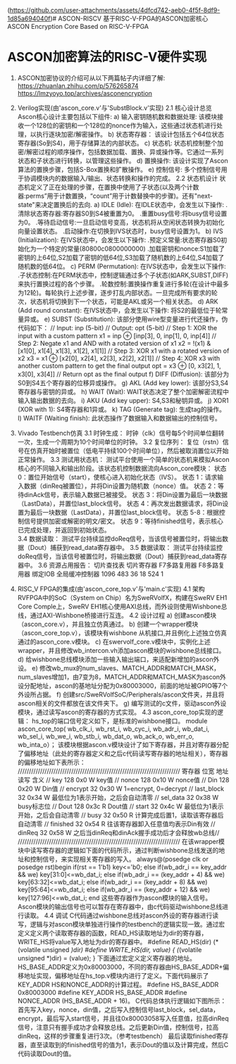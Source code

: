 (https://github.com/user-attachments/assets/4dfcd742-aeb0-4f5f-8df9-1d85a694040f)# ASCON-RISCV
基于RISC-V-FPGA的ASCON加密核心 ASCON Encryption Core Based on RISC-V-FPGA
# ASCON加密算法的RISC-V硬件实现

1. ASCON加密协议的介绍可从以下两篇帖子内详细了解:
   https://zhuanlan.zhihu.com/p/576265874
   https://lmzyoyo.top/archives/asconencryption

2. Verilog实现(由'ascon_core.v'与'SubstBlock.v'实现)
   2.1 核心设计总览
       Ascon核心设计主要包括以下组件:
       a) 输入密钥随机数和数据处理:
          该模块接收一个128位的密钥和一个128位的nonce作为输入，这些通过状态机进行处理，以执行逐块加密/解密操作。
       b) 状态寄存器：
          该设计包括五个64位状态寄存器(So到S4)，用于存储算法的内部状态。
       c) 状态机:
          状态机控制整个加密/解密过程的顺序操作，包括数据加载、置换、异或操作等。它通过一系列状态和子状态进行转换，以管理这些操作。
       d) 置换操作:
          该设计实现了Ascon算法的置换步骤，包括S-Box置换和扩散操作。
       e) 控制信号:
          多个控制信号用于协调模块内的数据输入/输出、状态转换和操作的完成。
   2.2 状态机设计
       状态机定义了正在处理的步骤，在置换中使用了子状态(以及两个计数器:perms”用于计数置换，“count”用于计数替换中的步骤)。还有"next-state"来决定置换后的去向.
       a) IDLE (Idle):
          在IDLE状态中，会发生以下操作:
            .清除状态寄存器:寄存器S0到S4被重置为0。
            .重置busy信号:将busy信号设置为0。
            .等待启动信号:一旦启动信号变高，状态机将从空闲状态转换为初始化向量设置状态。
            .启动操作:在切换到IVS状态时，busy信号设置为1。
       b) IVS (Initialization):
          在IVS状态中，会发生以下操作:
            .预定义常量:状态寄存器S0初始化为一个特定的常量(80800c0800000000)
            .加载密钥和nonce:S1加载了密钥的上64位,S2加载了密钥的低64位,S3加载了随机数的上64位,S4加载了随机数的低64位。
       c) PERM (Permutation):
          在IVS状态中，会发生以下操作:
            .子状态控制:在PERM状态中，控制逻辑通过多个子状态(如ARK,SUBST,DIFF)来执行置换过程的各个步骤。
            .轮数控制:置换操作重复进行多轮(在设计中最多为12轮)。每轮执行上述步骤，逐步打乱内部状态。一旦完成所有要求的轮次，状态机将切换到下一个状态，可能是AKL或另一个相关状态。
       d) ARK (Add round constant):
          在IVS状态中，会发生以下操作:
          将S2的最低位于轮常量异或。
       e) SUBST (Substitution):
          该部分使用wire型变量进行代还操作，伪代码如下：
          // Input: inp (5-bit)
          // Output: opt (5-bit)
          // Step 1: XOR the input with a custom pattern
             x1 = inp ⊕ [inp[3], 0, inp[1], 0, inp[4]]
          // Step 2: Negate x1 and AND with a rotated version of x1
             x2 = !(x1) & [x1[0], x1[4], x1[3], x1[2], x1[1]]
          // Step 3: XOR x1 with a rotated version of x2
             x3 = x1 ⊕ [x2[0], x2[4], x2[3], x2[2], x2[1]]
          // Step 4: XOR x3 with another custom pattern to get the final output
             opt = x3 ⊕ [0, x3[2], 1, x3[0], x3[4]]
          // Return opt as the final output
       f) DIFF (Diffusion):
          该部分为S0到S4五个寄存器的位移异或操作。
       g) AKL (Add key lower):
          该部分S3,S4寄存器与密钥的异或。
       h) WAIT (Wait):
          WAIT状态决定了整个加密解密流程中输入输出数据的去向。
       i) AKU (Add key upper):
          S4,S3和秘钥异或。
       j) XOR1 (XOR with 1):
          S4寄存器和1异或。
       k) TAG (Generate tag):
          生成tag的操作。
       l) WAITF (Waiting finish):
          此状态操作了数据输入和数据输出的控制信号。
   
3. Vivado Testbench仿真
   3.1 时钟生成：
       时钟（clk）信号每5个时间单位翻转一次，生成一个周期为10个时间单位的时钟。
   3.2 复位序列：
       复位（rstn）信号在仿真开始时被置位（低电平持续100个时间单位），然后被取消置位以开始正常操作。
   3.3 测试用状态机：
       测试平台使用一个简单的状态机来模拟Ascon核心的不同输入和输出阶段。该状态机控制数据流向Ascon_core模块：
       状态 0：置位开始信号（start），使核心进入初始化状态（IVS）。
       状态 1：请求输入数据（dinReq被置位），并将Din设置为随机数（nonce）值。
       状态 2：等待dinAck信号，表示输入数据已被接受。
       状态 3：将Din设置为最后一块数据（LastData），并置位last_block信号。
       状态 4：再次发出数据请求，将Din设置为最后一块数据（LastData），并置位last_block信号。
       状态 5-8：根据控制信号提供加密或解密的明文/密文。
       状态 9：等待finished信号，表示核心已完成处理，并返回到初始状态。    
   3.4 数据读取：
       测试平台持续监控doReq信号，当该信号被置位时，将输出数据（Dout）捕获到read_data寄存器中。
   3.5 数据读取：
       测试平台持续监控doReq信号，当该信号被置位时，将输出数据（Dout）捕获到read_data寄存器中。
   3.6 资源占用报告：
       切片查找表 切片寄存器 F7多路复用器 F8多路复用器 绑定IOB 全局缓冲控制器
         1096       483          36           18        524         1
   
4. RISC_V FPGA的集成(由'ascon_core_top.v'与'main.c'实现)
   4.1 架构
       RVFPGA中的SoC（System on Chip）名为SweRVolfX，构建在SweRV EH1 Core Comple上，SweRV EH1核心使用AXI总线，而外设则使用Wishbone总线，通过AXI-Wishbone桥接进行互连。
   4.2 设计过程
       a) 创建ascon模块（ascon_core.v），并且独立仿真通过。
       b) 创建一个wrapper模块（ascon_core_top.v），该模块有wishbone 从机接口,并且例化上述独立仿真通过的ascon_core.v模块。
       c) 在swervolf_core.v模块中，实例化上述wrapper，并且修改wb_intercon.vh添加ascon模块的wishbone总线接口。
       d) 给wishbone总线模块添加一些输入输出端口，来适配新增加的ascon外设。
       e) 修改wb_mux的num_slaves、MATCH_ADDR和MATCH_MASK，num_slaves增加1，由7变为8，MATCH_ADDR和MATCH_MASK为ascon外设分配地址，ascon的基地址分配为0x80003000，前面的地址被GPIO等7个外设所占据。
       f) 创建src/SweRVolfSoC/Peripherals/ascon文件夹，并且将ascon相关的文件都放在该文件夹下。
       g) 编写测试的c文件，驱动ascon外设模块，通过读写ascon的寄存器的方式实现。
   4.3 ascon_core_top实现的逻辑：
       hs_top的端口信号定义如下，是标准的wishbone接口。
       module ascon_core_top(
       wb_clk_i, wb_rst_i, wb_cyc_i, wb_adr_i, wb_dat_i, wb_sel_i, wb_we_i, wb_stb_i, wb_dat_o, wb_ack_o, wb_err_o, wb_inta_o）；
       该模块根据ascon.v模块设计了如下寄存器，并且对寄存器分配了偏移地址（此处的寄存器定义和之后c代码读写寄存器的地址相关），寄存器的偏移地址如下表所示：
       /////////////////////////////////////////////////////////////////////////
       寄存器     位宽 地址  读写  含义                                        //
       key        128  0x0   W     key值                                      //
       nonce      128  0x10  W     nonce值                                    //
       Din        128  0x20  W     Din值                                      //
       encrypt    32   0x30  W     1=encrypt, 0=decrypt                       //
       last_block 32   0x34  W     最低位为1表示开始，之后会自动清零           //
       sel_data   32   0x38  W     busy标志位                                 //
       Dout       128  0x3c  R     Dout值                                     //
       start      32   0x4c  W     最低位为1表示开始，之后会自动清零           //
       busy       32   0x50  R     计算完成后置1，读取该寄存器后自动清零       //
       finished   32   0x54  R     往该寄存器卸入任意值均表示Din有效           //
       dinReq     32   0x58  W     之后当dinReq和dinAck握手成功后才会释放wb总线//
       /////////////////////////////////////////////////////////////////////////
       在该wrapper模块中读写寄存器的逻辑如下面的代码所示，通过判断wishbone总线发送的地址和控制信号，来实现相关寄存器的写入。
       always@(posedge clk or  posedge rst)begin
           if(rst == 1'b1)
               key<='b0;
           else if(wb_adr_i == key_addr && we)
               key[31:0]<=wb_dat_i;
           else if(wb_adr_i == (key_addr + 4) && we)
               key[63:32]<=wb_dat_i;
           else if(wb_adr_i == (key_addr + 8) && we)
               key[95:64]<=wb_dat_i;
           else if(wb_adr_i == (key_addr + 12) && we)
               key[127:96]<=wb_dat_i;
       end
       这些寄存器作为ascon模块的输入信号。
       Ascon模块的输出信号也可以暂存在寄存器中，由c代码驱动wishbone总线进行读取。
   4.4 调试
       C代码通过wishbone总线对ascon外设的寄存器进行读写，逻辑与对ascon模块单独进行操作的testbench的逻辑实现一致。通过宏定义定义两个读取寄存器的函数，READ_HS读取地址为dir的寄存器，WRITE_HS将value写入地址为dir的寄存器中。
       #define READ_HS(dir) (*(volatile unsigned *)dir)
       #define WRITE_HS(dir, value) { (*(volatile unsigned *)dir) = (value); }
       下面通过宏定义定义寄存器的地址。HS_BASE_ADDR定义为0x80003000，不同的寄存器由HS_BASE_ADDR+偏移地址实现，偏移地址在hs_top.v模块内进行了定义。下面代码展示了KEY_ADDR  HS和NONCE_ADDR的计算过程。
       #define HS_BASE_ADDR 0x80003000
       #define KEY_ADDR  HS_BASE_ADDR
       #define NONCE_ADDR (HS_BASE_ADDR + 16)。
       C代码总体执行逻辑如下图所示：
       首先写入key，nonce，din值，之后写入控制信号last_block，sel_data，encrypt，最后写入start信号，并且往0x80003058写入任意值，拉高dinReq信号，注意只有握手成功才会释放总线。之后更新Din值，控制信号，拉高dinReq，这样的步骤重复进行3次。（参考testbench）
       最后读取finished寄存器，直至读取到的finished信号的值为1，表示Dout的值以及计算完成，然后C代码读取Dout的值。


















   
